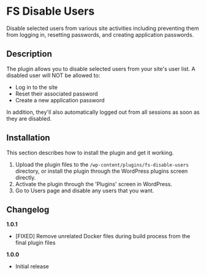 # FS Disable Users #

Disable selected users from various site activities including preventing them from logging in, resetting passwords, and creating application passwords.

## Description ##

The plugin allows you to disable selected users from your site's user list. A disabled user will NOT be allowed to:

* Log in to the site
* Reset their associated password
* Create a new application password

In addition, they'll also automatically logged out from all sessions as soon as they are disabled.

## Installation ##

This section describes how to install the plugin and get it working.

1. Upload the plugin files to the `/wp-content/plugins/fs-disable-users` directory, or install the plugin through the WordPress plugins screen directly.
2. Activate the plugin through the 'Plugins' screen in WordPress.
3. Go to Users page and disable any users that you want.

## Changelog ##

**1.0.1**

* [FIXED] Remove unrelated Docker files during build process from the final plugin files

**1.0.0**

* Initial release
